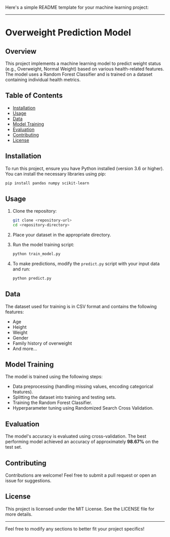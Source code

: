 Here's a simple README template for your machine learning project:

---

# Overweight Prediction Model

## Overview
This project implements a machine learning model to predict weight status (e.g., Overweight, Normal Weight) based on various health-related features. The model uses a Random Forest Classifier and is trained on a dataset containing individual health metrics.

## Table of Contents
- [Installation](#installation)
- [Usage](#usage)
- [Data](#data)
- [Model Training](#model-training)
- [Evaluation](#evaluation)
- [Contributing](#contributing)
- [License](#license)

## Installation
To run this project, ensure you have Python installed (version 3.6 or higher). You can install the necessary libraries using pip:

```bash
pip install pandas numpy scikit-learn
```

## Usage
1. Clone the repository:
   ```bash
   git clone <repository-url>
   cd <repository-directory>
   ```

2. Place your dataset in the appropriate directory.

3. Run the model training script:
   ```bash
   python train_model.py
   ```

4. To make predictions, modify the `predict.py` script with your input data and run:
   ```bash
   python predict.py
   ```

## Data
The dataset used for training is in CSV format and contains the following features:
- Age
- Height
- Weight
- Gender
- Family history of overweight
- And more...

## Model Training
The model is trained using the following steps:
- Data preprocessing (handling missing values, encoding categorical features).
- Splitting the dataset into training and testing sets.
- Training the Random Forest Classifier.
- Hyperparameter tuning using Randomized Search Cross Validation.

## Evaluation
The model's accuracy is evaluated using cross-validation. The best performing model achieved an accuracy of approximately **98.67%** on the test set.

## Contributing
Contributions are welcome! Feel free to submit a pull request or open an issue for suggestions.

## License
This project is licensed under the MIT License. See the LICENSE file for more details.

---

Feel free to modify any sections to better fit your project specifics!
